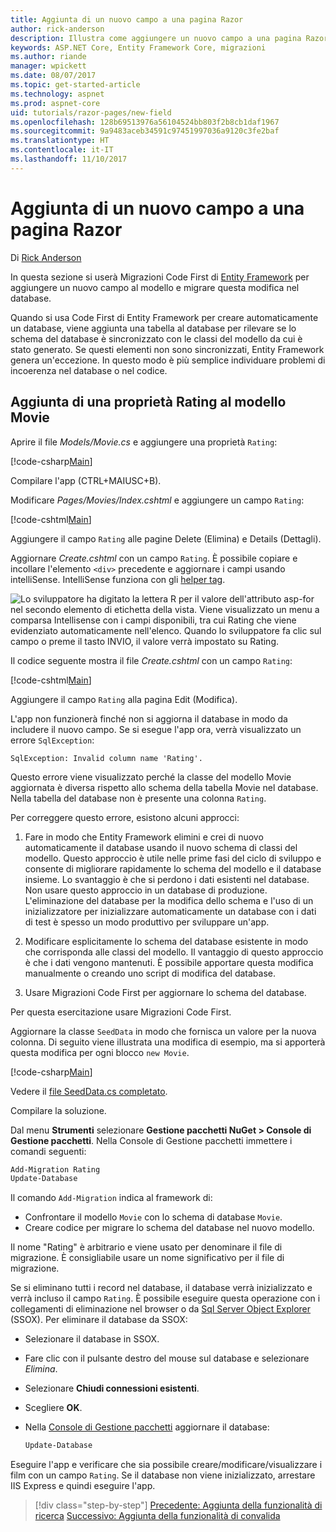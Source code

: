 ```yaml
---
title: Aggiunta di un nuovo campo a una pagina Razor
author: rick-anderson
description: Illustra come aggiungere un nuovo campo a una pagina Razor con Entity Framework Core
keywords: ASP.NET Core, Entity Framework Core, migrazioni
ms.author: riande
manager: wpickett
ms.date: 08/07/2017
ms.topic: get-started-article
ms.technology: aspnet
ms.prod: aspnet-core
uid: tutorials/razor-pages/new-field
ms.openlocfilehash: 128b69513976a56104524bb803f2b8cb1daf1967
ms.sourcegitcommit: 9a9483aceb34591c97451997036a9120c3fe2baf
ms.translationtype: HT
ms.contentlocale: it-IT
ms.lasthandoff: 11/10/2017
---
```

# <a name="adding-a-new-field-to-a-razor-page"></a>Aggiunta di un nuovo campo a una pagina Razor

Di [Rick Anderson](https://twitter.com/RickAndMSFT)

In questa sezione si userà Migrazioni Code First di [Entity Framework](https://docs.microsoft.com/ef/core/get-started/aspnetcore/new-db) per aggiungere un nuovo campo al modello e migrare questa modifica nel database.

Quando si usa Code First di Entity Framework per creare automaticamente un database, viene aggiunta una tabella al database per rilevare se lo schema del database è sincronizzato con le classi del modello da cui è stato generato. Se questi elementi non sono sincronizzati, Entity Framework genera un'eccezione. In questo modo è più semplice individuare problemi di incoerenza nel database o nel codice.

## <a name="adding-a-rating-property-to-the-movie-model"></a>Aggiunta di una proprietà Rating al modello Movie

Aprire il file *Models/Movie.cs* e aggiungere una proprietà `Rating`:

[!code-csharp[Main](razor-pages-start/sample/RazorPagesMovie/Models/MovieDateRating.cs?highlight=11&range=7-18)]

Compilare l'app (CTRL+MAIUSC+B).

Modificare *Pages/Movies/Index.cshtml* e aggiungere un campo `Rating`:

[!code-cshtml[Main](razor-pages-start/sample/RazorPagesMovie/Pages/Movies/Index.cshtml?highlight=40-42,61-63)]

Aggiungere il campo `Rating` alle pagine Delete (Elimina) e Details (Dettagli).

Aggiornare *Create.cshtml* con un campo `Rating`. È possibile copiare e incollare l'elemento `<div>` precedente e aggiornare i campi usando intelliSense. IntelliSense funziona con gli [helper tag](xref:mvc/views/tag-helpers/intro).

![Lo sviluppatore ha digitato la lettera R per il valore dell'attributo asp-for nel secondo elemento di etichetta della vista. Viene visualizzato un menu a comparsa Intellisense con i campi disponibili, tra cui Rating che viene evidenziato automaticamente nell'elenco. Quando lo sviluppatore fa clic sul campo o preme il tasto INVIO, il valore verrà impostato su Rating.](new-field/_static/cr.png)

Il codice seguente mostra il file *Create.cshtml* con un campo `Rating`:

[!code-cshtml[Main](razor-pages-start/sample/RazorPagesMovie/Pages/Movies/Create.cshtml?highlight=36-40)]

Aggiungere il campo `Rating` alla pagina Edit (Modifica).

L'app non funzionerà finché non si aggiorna il database in modo da includere il nuovo campo. Se si esegue l'app ora, verrà visualizzato un errore `SqlException`:

```
SqlException: Invalid column name 'Rating'.
```

Questo errore viene visualizzato perché la classe del modello Movie aggiornata è diversa rispetto allo schema della tabella Movie nel database. Nella tabella del database non è presente una colonna `Rating`.

Per correggere questo errore, esistono alcuni approcci:

1. Fare in modo che Entity Framework elimini e crei di nuovo automaticamente il database usando il nuovo schema di classi del modello. Questo approccio è utile nelle prime fasi del ciclo di sviluppo e consente di migliorare rapidamente lo schema del modello e il database insieme. Lo svantaggio è che si perdono i dati esistenti nel database. Non usare questo approccio in un database di produzione. L'eliminazione del database per la modifica dello schema e l'uso di un inizializzatore per inizializzare automaticamente un database con i dati di test è spesso un modo produttivo per sviluppare un'app.

2. Modificare esplicitamente lo schema del database esistente in modo che corrisponda alle classi del modello. Il vantaggio di questo approccio è che i dati vengono mantenuti. È possibile apportare questa modifica manualmente o creando uno script di modifica del database.

3. Usare Migrazioni Code First per aggiornare lo schema del database.

Per questa esercitazione usare Migrazioni Code First.

Aggiornare la classe `SeedData` in modo che fornisca un valore per la nuova colonna. Di seguito viene illustrata una modifica di esempio, ma si apporterà questa modifica per ogni blocco `new Movie`.

[!code-csharp[Main](razor-pages-start/sample/RazorPagesMovie/Models/SeedDataRating.cs?name=snippet1&highlight=8)]

Vedere il [file SeedData.cs completato](https://github.com/aspnet/Docs/blob/master/aspnetcore/tutorials/razor-pages/razor-pages-start/sample/RazorPagesMovie/Models/SeedDataRating.cs).

Compilare la soluzione.

<a name="pmc"></a> Dal menu **Strumenti** selezionare **Gestione pacchetti NuGet > Console di Gestione pacchetti**.
Nella Console di Gestione pacchetti immettere i comandi seguenti:

```powershell
Add-Migration Rating
Update-Database
```

Il comando `Add-Migration` indica al framework di:

* Confrontare il modello `Movie` con lo schema di database `Movie`.
* Creare codice per migrare lo schema del database nel nuovo modello.

Il nome "Rating" è arbitrario e viene usato per denominare il file di migrazione. È consigliabile usare un nome significativo per il file di migrazione.

<a name="ssox"></a> Se si eliminano tutti i record nel database, il database verrà inizializzato e verrà incluso il campo `Rating`. È possibile eseguire questa operazione con i collegamenti di eliminazione nel browser o da [Sql Server Object Explorer](xref:tutorials/razor-pages/sql#ssox) (SSOX). Per eliminare il database da SSOX:

* Selezionare il database in SSOX.
* Fare clic con il pulsante destro del mouse sul database e selezionare *Elimina*.
* Selezionare **Chiudi connessioni esistenti**.
* Scegliere **OK**.
* Nella [Console di Gestione pacchetti](xref:tutorials/razor-pages/new-field#pmc) aggiornare il database:

  ```powershell
  Update-Database
  ```

Eseguire l'app e verificare che sia possibile creare/modificare/visualizzare i film con un campo `Rating`. Se il database non viene inizializzato, arrestare IIS Express e quindi eseguire l'app.

>[!div class="step-by-step"]
[Precedente: Aggiunta della funzionalità di ricerca](xref:tutorials/razor-pages/search)
[Successivo: Aggiunta della funzionalità di convalida](xref:tutorials/razor-pages/validation)
